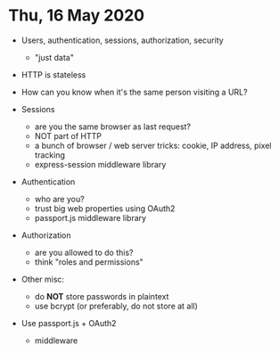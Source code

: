 # Thu, 16 May 2020

- Users, authentication, sessions, authorization, security
  - "just data"

- HTTP is stateless
- How can you know when it's the same person visiting a URL?
- Sessions
  - are you the same browser as last request?
  - NOT part of HTTP
  - a bunch of browser / web server tricks: cookie, IP address, pixel tracking
  - express-session middleware library
- Authentication
  - who are you?
  - trust big web properties using OAuth2
  - passport.js middleware library
- Authorization
  - are you allowed to do this?
  - think "roles and permissions"
- Other misc:
  - do **NOT** store passwords in plaintext
  - use bcrypt (or preferably, do not store at all)
- Use passport.js + OAuth2
  - middleware

